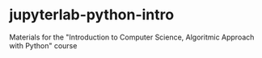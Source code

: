 # jupyterlab-python-intro
Materials for the "Introduction to Computer Science, Algoritmic Approach with Python" course
